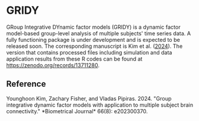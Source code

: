 # GRIDY

GRoup Integrative DYnamic factor models (GRIDY) is a dynamic factor model-based group-level analysis of multiple subjects' time series data. A fully functioning package is under development and is expected to be released soon. The corresponding manuscript is Kim et al. ([2024](#ref-gridy)). The version that contains processed files including simulation and data application results from these R codes can be found at https://zenodo.org/records/13711280.

## Reference

<div id="ref-gridy" class="references">
Younghoon Kim, Zachary Fisher, and Vladas Pipiras. 2024. "Group integrative dynamic factor models with application to multiple subject brain connectivity." *Biometrical Journal* 66(8): e202300370.
<https://onlinelibrary.wiley.com/doi/abs/10.1002/bimj.202300370>

</div>
